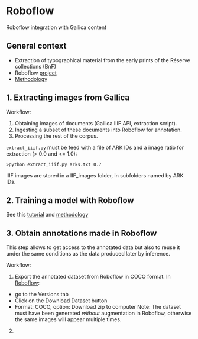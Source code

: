 # Roboflow
Roboflow integration with Gallica content

## General context
- Extraction of typographical material from the early prints of the Réserve collections (BnF)
- Roboflow [project](https://app.roboflow.com/snooptypo)
- [Methodology](https://docs.google.com/presentation/d/1TdVedZGo4_sOiXMk-Do7hSQA7STYTNOU_ZxO1fHRrXw/edit?slide=id.g12b1dcf850d_0_49#slide=id.g12b1dcf850d_0_49)


## 1. Extracting images from Gallica

Workflow:
1. Obtaining images of documents (Gallica IIIF API, extraction script).
2. Ingesting a subset of these documents into Roboflow for annotation.
3. Processing the rest of the corpus.

`extract_iiif.py` must be feed with a file of ARK IDs and a image ratio for extraction (> 0.0 and <= 1.0):

```
>python extract_iiif.py arks.txt 0.7
```
IIIF images are stored in a IIF_images folder, in subfolders named by ARK IDs.

## 2. Training a model with Roboflow
See this [tutorial](https://docs.google.com/presentation/d/1-a0tdgQRa2K5ESwN5IhTn8VnGtDaxeseK37TgvtaiHY/edit?slide=id.g12b1dcf850d_0_49#slide=id.g12b1dcf850d_0_49)
and [methodology](https://docs.google.com/presentation/d/1TdVedZGo4_sOiXMk-Do7hSQA7STYTNOU_ZxO1fHRrXw/edit?slide=id.g12b1dcf850d_0_49#slide=id.g12b1dcf850d_0_49)


## 3. Obtain annotations made in Roboflow

This step allows to get access to the annotated data but also to reuse it under the same conditions as the data produced later by inference.

Workflow:
1. Export the annotated dataset from Roboflow in COCO format.
In [Roboflow](https://app.roboflow.com/snooptypo/snooptypo/models): 
- go to the Versions tab
- Click on the Download Dataset button
- Format: COCO, option: Download zip to computer
Note: The dataset must have been generated <i>without</i> augmentation in Roboflow, otherwise the same images will appear multiple times. 

2. 



